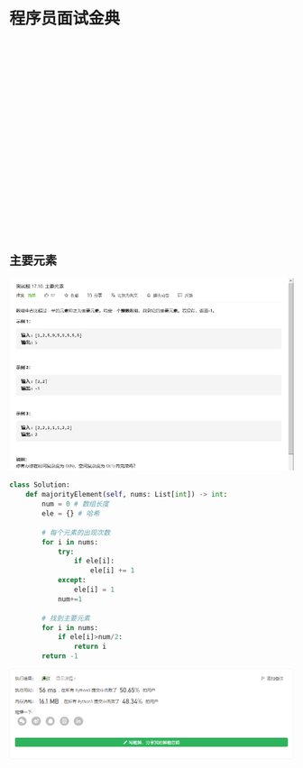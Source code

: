 # 程序员面试金典

## 

![]()

```python

```

![]()

## 

![]()

```python

```

![]()

## 

![]()

```python

```

![]()

## 

![]()

```python

```

![]()

## 主要元素

![](./images/090.png)

```python
class Solution:
    def majorityElement(self, nums: List[int]) -> int:
        num = 0 # 数组长度
        ele = {} # 哈希

        # 每个元素的出现次数
        for i in nums:
            try:
                if ele[i]:
                    ele[i] += 1
            except:
                ele[i] = 1
            num+=1
        
        # 找到主要元素
        for i in nums:
            if ele[i]>num/2:
                return i
        return -1
```

![](./images/090_.png)